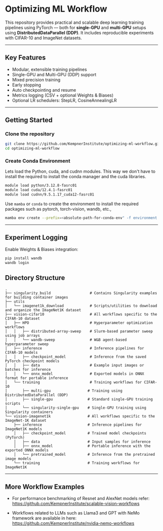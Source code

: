 #  Optimizing ML Workflow

This repository provides practical and scalable deep learning training pipelines using PyTorch — both for **single-GPU** and **multi-GPU** setups using **DistributedDataParallel (DDP)**. It includes reproducible experiments with CIFAR-10 and ImageNet datasets.

---

##  Key Features

-  Modular, extensible training pipelines
-  Single-GPU and Multi-GPU (DDP) support
-  Mixed precision training 
-  Early stopping
-  Auto checkpointing and resume
-  Metrics logging (CSV + optional Weights & Biases)
-  Optional LR schedulers: StepLR, CosineAnnealingLR


---

##  Getting Started

###  Clone the repository

```bash
git clone https://github.com/KempnerInstitute/optimizing-ml-workflow.git
cd optimizing-ml-workflow

```

###  Create Conda Environment

Lets load the Python, cuda, and cudnn modules. This way we don't have to install the required to install the conda manager and the cuda libraries. 
```bash
module load python/3.12.8-fasrc01
module load cuda/12.4.1-fasrc01
module load cudnn/9.5.1.17_cuda12-fasrc01

```
Use `mamba` or `conda` to create the environment to install the required packages such as pytorch, torch-vision, wandb, etc.,
```bash
mamba env create --prefix=<absolute-path-for-conda-env" -f environment.yml

```
---

## Experiment Logging

Enable Weights & Biases integration:

```bash
pip install wandb
wandb login
```

## Directory Structure 

```
.
├── singularity_build                  # Contains Singularity examples for building container images
├── utils
│   └── imagenet1k_download            # Scripts/utilities to download and organize the ImageNet1K dataset
├── vision-cifar10                     # All workflows specific to the CIFAR-10 dataset
│   ├── HPO                            # Hyperparameter optimization workflows
│   │   ├── distributed-array-sweep    # Slurm-based parameter sweep using job arrays
│   │   └── wandb-sweep                # W&B agent-based hyperparameter sweep
│   ├── inference                      # Inference pipelines for CIFAR-10 models
│   │   ├── checkpoint_model           # Inference from the saved PyTorch checkpoint models
│   │   ├── data                       # Example input images or batches for inference
│   │   └── onnx_model                 # Exported models in ONNX format for portable inference
│   └── training                       # Training workflows for CIFAR-10
│       ├── multi-gpu                 # Training using DistributedDataParallel (DDP)
│       ├── single-gpu                # Standard single-GPU training scripts
│       └── singularity-single-gpu    # Single-GPU training using Singularity containers
└── vision-imagenet1k                 # All workflows specific to the ImageNet-1K dataset
    ├── inference                     # Inference pipelines for ImageNet1K models
    │   ├── checkpoint_model          # Trained model checkpoints (PyTorch)
    │   ├── data                      # Input samples for inference
    │   ├── onnx_model                # Portable inference with the exported ONNX models
    │   └── pretrained_model          # Inference from the pretrained image models
    └── training                      # Training workflows for ImageNet1K
```


---

## More Workflow Examples

- For performance benchmarking of Resnet and AlexNet models refer: https://github.com/KempnerInstitute/scalable-vision-workflows

- Workflows related to LLMs such as Llama3 and GPT with NeMo framework are available in here: https://github.com/KempnerInstitute/nvidia-nemo-workflows


